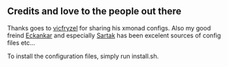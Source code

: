 ## Credits and love to the people out there

Thanks goes to [vicfryzel](https://github.com/vicfryzel) for sharing his xmonad configs. Also my good freind [Eckankar](https://github.com/Eckankar) and especially [Sartak](https://github.com/sartak/conf) has been excelent sources of config files etc...

To install the configuration files, simply run install.sh.


